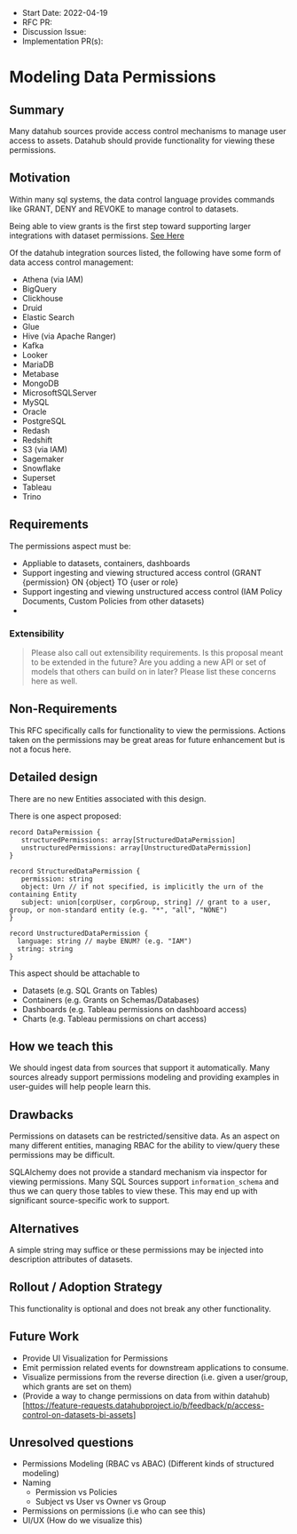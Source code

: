 - Start Date: 2022-04-19
- RFC PR:
- Discussion Issue: 
- Implementation PR(s): 

# Modeling Data Permissions

## Summary

Many datahub sources provide access control mechanisms to manage user access to assets.
Datahub should provide functionality for viewing these permissions. 

## Motivation

Within many sql systems, the data control language provides commands like GRANT, DENY and REVOKE to manage control to datasets.

Being able to view grants is the first step toward supporting larger integrations with dataset permissions. [See Here](https://feature-requests.datahubproject.io/b/feedback/p/access-control-on-datasets-bi-assets)

Of the datahub integration sources listed, the following have some form of data access control management:
 - Athena (via IAM)
 - BigQuery
 - Clickhouse
 - Druid
 - Elastic Search
 - Glue
 - Hive (via Apache Ranger)
 - Kafka
 - Looker
 - MariaDB
 - Metabase
 - MongoDB
 - MicrosoftSQLServer
 - MySQL
 - Oracle
 - PostgreSQL
 - Redash
 - Redshift
 - S3 (via IAM)
 - Sagemaker
 - Snowflake
 - Superset
 - Tableau
 - Trino

## Requirements

The permissions aspect must be:
- Appliable to datasets, containers, dashboards
- Support ingesting and viewing structured access control (GRANT {permission} ON {object} TO {user or role}
- Support ingesting and viewing unstructured access control (IAM Policy Documents, Custom Policies from other datasets)
- 
### Extensibility

> Please also call out extensibility requirements. Is this proposal meant to be extended in the future? Are you adding
> a new API or set of models that others can build on in later? Please list these concerns here as well.

## Non-Requirements

This RFC specifically calls for functionality to view the permissions. Actions taken on the permissions may be great areas for future enhancement but is not a focus here.

## Detailed design

There are no new Entities associated with this design.

There is one aspect proposed:

```
record DataPermission {
   structuredPermissions: array[StructuredDataPermission]
   unstructuredPermissions: array[UnstructuredDataPermission]
}

record StructuredDataPermission {
   permission: string
   object: Urn // if not specified, is implicitly the urn of the containing Entity
   subject: union[corpUser, corpGroup, string] // grant to a user, group, or non-standard entity (e.g. "*", "all", "NONE")
}

record UnstructuredDataPermission {
  language: string // maybe ENUM? (e.g. "IAM")
  string: string
}
```

This aspect should be attachable to
- Datasets (e.g. SQL Grants on Tables)
- Containers (e.g. Grants on Schemas/Databases)
- Dashboards (e.g. Tableau permissions on dashboard access)
- Charts (e.g. Tableau permissions on chart access)


## How we teach this

We should ingest data from sources that support it automatically.
Many sources already support permissions modeling and providing examples in user-guides will help people learn this.

## Drawbacks

Permissions on datasets can be restricted/sensitive data.
As an aspect on many different entities, managing RBAC for the ability to view/query these permissions may be difficult.

SQLAlchemy does not provide a standard mechanism via inspector for viewing permissions.
Many SQL Sources support `information_schema` and thus we can query those tables to view these.
This may end up with significant source-specific work to support.

## Alternatives

A simple string may suffice or these permissions may be injected into description attributes of datasets.

## Rollout / Adoption Strategy

This functionality is optional and does not break any other functionality.

## Future Work

- Provide UI Visualization for Permissions
- Emit permission related events for downstream applications to consume.
- Visualize permissions from the reverse direction (i.e. given a user/group, which grants are set on them)
- (Provide a way to change permissions on data from within datahub)[https://feature-requests.datahubproject.io/b/feedback/p/access-control-on-datasets-bi-assets]

## Unresolved questions
- Permissions Modeling (RBAC vs ABAC) (Different kinds of structured modeling)
- Naming
  - Permission vs Policies
  - Subject vs User vs Owner vs Group
- Permissions on permissions (i.e who can see this)
- UI/UX (How do we visualize this)


